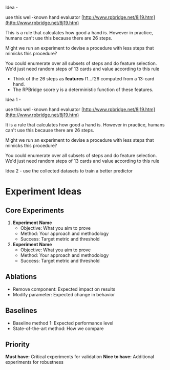 Idea -&#x20;

use this well-known hand evaluator [http://www.rpbridge.net/8j19.htm](http://www.rpbridge.net/8j19.htm)

This is a rule that calculates how good a hand is. However in practice, humans can't use this because there are 26 steps.&#x20;

Might we run an experiment to devise a procedure with less steps that mimicks this procedure?&#x20;

You could enumerate over all subsets of steps and do feature selection. We'd just need random steps of 13 cards and value according to this rule

* Think of the 26 steps as **features** f1…f26​ computed from a 13-card hand.
* The RPBridge score y is a deterministic function of these features.

Idea 1 -&#x20;

use this well-known hand evaluator [http://www.rpbridge.net/8j19.htm](http://www.rpbridge.net/8j19.htm)

It is a rule that calculates how good a hand is. However in practice, humans can't use this because there are 26 steps.&#x20;

Might we run an experiment to devise a procedure with less steps that mimicks this procedure?&#x20;

You could enumerate over all subsets of steps and do feature selection. We'd just need random steps of 13 cards and value according to this rule



Idea 2 - use the collected datasets to train a better predictor

#

# Experiment Ideas

## Core Experiments

1. **Experiment Name**
   * Objective: What you aim to prove
   * Method: Your approach and methodology
   * Success: Target metric and threshold
2. **Experiment Name**
   * Objective: What you aim to prove
   * Method: Your approach and methodology
   * Success: Target metric and threshold

## Ablations

* Remove component: Expected impact on results
* Modify parameter: Expected change in behavior

## Baselines

* Baseline method 1: Expected performance level
* State-of-the-art method: How we compare

## Priority

**Must have:** Critical experiments for validation
**Nice to have:** Additional experiments for robustness